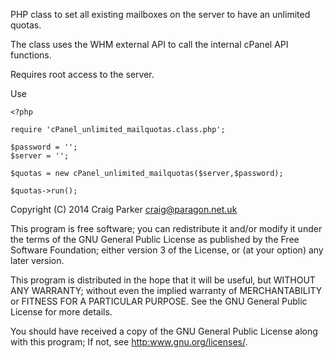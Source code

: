 PHP class to set all existing mailboxes on the server to have an unlimited quotas.

The class uses the WHM external API to call the internal cPanel API functions.

Requires root access to the server.

Use

    <?php

    require 'cPanel_unlimited_mailquotas.class.php';

    $password = '';
    $server = '';

    $quotas = new cPanel_unlimited_mailquotas($server,$password);

    $quotas->run();

Copyright (C) 2014 Craig Parker <craig@paragon.net.uk>

This program is free software; you can redistribute it and/or modify
it under the terms of the GNU General Public License as published by
the Free Software Foundation; either version 3 of the License, or
(at your option) any later version.

This program is distributed in the hope that it will be useful,
but WITHOUT ANY WARRANTY; without even the implied warranty of
MERCHANTABILITY or FITNESS FOR A PARTICULAR PURPOSE. See the
GNU General Public License for more details.

You should have received a copy of the GNU General Public License
along with this program; If not, see <http:www.gnu.org/licenses/>.
